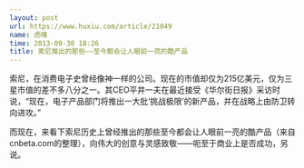 ```yaml
---
layout: post
url: https://www.huxiu.com/article/21049
name: 虎嗅
time: 2013-09-30 18:26
title: 索尼推出的那些——至今都会让人眼前一亮的酷产品
---
```

索尼，在消费电子史曾经像神一样的公司。现在的市值却仅为215亿美元，仅为三星市值的差不多八分之一。其CEO平井一夫在最近接受《华尔街日报》采访时说，“现在，电子产品部门将推出一大批‘挑战极限’的新产品，并在战略上由防卫转向进攻。”

而现在，来看下索尼历史上曾经推出的那些至今都会让人眼前一亮的酷产品（来自cnbeta.com的整理），向伟大的创意与灵感致敬——呃至于商业上是否成功，另说。

